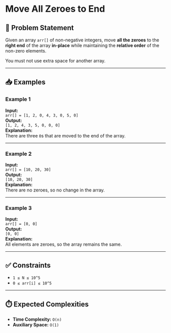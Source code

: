 # Move All Zeroes to End

## 📝 Problem Statement

Given an array `arr[]` of non-negative integers, move **all the zeroes** to the **right end** of the array **in-place** while maintaining the **relative order** of the non-zero elements.

You must not use extra space for another array.

---

## 📥 Examples

### Example 1  
**Input:**  
`arr[] = [1, 2, 0, 4, 3, 0, 5, 0]`  
**Output:**  
`[1, 2, 4, 3, 5, 0, 0, 0]`  
**Explanation:**  
There are three `0`s that are moved to the end of the array.

---

### Example 2  
**Input:**  
`arr[] = [10, 20, 30]`  
**Output:**  
`[10, 20, 30]`  
**Explanation:**  
There are no zeroes, so no change in the array.

---

### Example 3  
**Input:**  
`arr[] = [0, 0]`  
**Output:**  
`[0, 0]`  
**Explanation:**  
All elements are zeroes, so the array remains the same.

---

## ✅ Constraints

- `1 ≤ N ≤ 10^5`
- `0 ≤ arr[i] ≤ 10^5`

---

## ⏱️ Expected Complexities

- **Time Complexity:** `O(n)`  
- **Auxiliary Space:** `O(1)`
